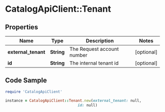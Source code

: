 # CatalogApiClient::Tenant

## Properties

Name | Type | Description | Notes
------------ | ------------- | ------------- | -------------
**external_tenant** | **String** | The Request account number | [optional] 
**id** | **String** | The internal tenant id | [optional] 

## Code Sample

```ruby
require 'CatalogApiClient'

instance = CatalogApiClient::Tenant.new(external_tenant: null,
                                 id: null)
```


